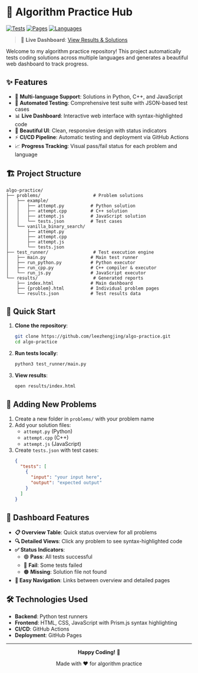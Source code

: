 # 🎯 Algorithm Practice Hub

[![Tests](https://github.com/leezhengjing/algo-practice/actions/workflows/run_tests.yml/badge.svg)](https://github.com/leezhengjing/algo-practice/actions/workflows/run_tests.yml)
[![Pages](https://img.shields.io/badge/GitHub%20Pages-Live-blue?logo=github)](https://leezhengjing.github.io/algo-practice/)
[![Languages](https://img.shields.io/badge/Languages-Python%20%7C%20C%2B%2B%20%7C%20JavaScript-brightgreen)](#)

> 🚀 **Live Dashboard**: [View Results & Solutions](https://leezhengjing.github.io/algo-practice/)

Welcome to my algorithm practice repository! This project automatically tests coding solutions across multiple languages and generates a beautiful web dashboard to track progress.

## ✨ Features

- 🔄 **Multi-language Support**: Solutions in Python, C++, and JavaScript
- 🧪 **Automated Testing**: Comprehensive test suite with JSON-based test cases
- 📊 **Live Dashboard**: Interactive web interface with syntax-highlighted code
- 🎨 **Beautiful UI**: Clean, responsive design with status indicators
- ⚡ **CI/CD Pipeline**: Automatic testing and deployment via GitHub Actions
- 📈 **Progress Tracking**: Visual pass/fail status for each problem and language

## 🏗️ Project Structure

```
algo-practice/
├── problems/                    # Problem solutions
│   ├── example/
│   │   ├── attempt.py          # Python solution
│   │   ├── attempt.cpp         # C++ solution
│   │   ├── attempt.js          # JavaScript solution
│   │   └── tests.json          # Test cases
│   └── vanilla_binary_search/
│       ├── attempt.py
│       ├── attempt.cpp
│       ├── attempt.js
│       └── tests.json
├── test_runner/                 # Test execution engine
│   ├── main.py                 # Main test runner
│   ├── run_python.py           # Python executor
│   ├── run_cpp.py              # C++ compiler & executor
│   └── run_js.py               # JavaScript executor
└── results/                     # Generated reports
    ├── index.html              # Main dashboard
    ├── {problem}.html          # Individual problem pages
    └── results.json            # Test results data
```

## 🚀 Quick Start

1. **Clone the repository**:
   ```bash
   git clone https://github.com/leezhengjing/algo-practice.git
   cd algo-practice
   ```

2. **Run tests locally**:
   ```bash
   python3 test_runner/main.py
   ```

3. **View results**:
   ```bash
   open results/index.html
   ```

## 📝 Adding New Problems

1. Create a new folder in `problems/` with your problem name
2. Add your solution files:
   - `attempt.py` (Python)
   - `attempt.cpp` (C++)
   - `attempt.js` (JavaScript)
3. Create `tests.json` with test cases:
   ```json
   {
     "tests": [
       {
         "input": "your input here",
         "output": "expected output"
       }
     ]
   }
   ```

## 🎨 Dashboard Features

- **📋 Overview Table**: Quick status overview for all problems
- **🔍 Detailed Views**: Click any problem to see syntax-highlighted code
- **✅ Status Indicators**: 
  - 🟢 **Pass**: All tests successful
  - 🔴 **Fail**: Some tests failed
  - 🟠 **Missing**: Solution file not found
- **🔗 Easy Navigation**: Links between overview and detailed pages

## 🛠️ Technologies Used

- **Backend**: Python test runners
- **Frontend**: HTML, CSS, JavaScript with Prism.js syntax highlighting
- **CI/CD**: GitHub Actions
- **Deployment**: GitHub Pages

---

<div align="center">

**Happy Coding!** 🎉

Made with ❤️ for algorithm practice

</div>